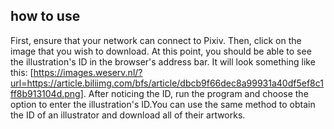 ## how to use
First, ensure that your network can connect to Pixiv. Then, click on the image that you wish to download. At this point, you should be able to see the illustration's ID in the browser's address bar. It will look something like this: [https://images.weserv.nl/?url=https://article.biliimg.com/bfs/article/dbcb9f66dec8a99931a40df5ef8c1ff8b913104d.png]. After noticing the ID, run the program and choose the option to enter the illustration's ID.You can use the same method to obtain the ID of an illustrator and download all of their artworks.